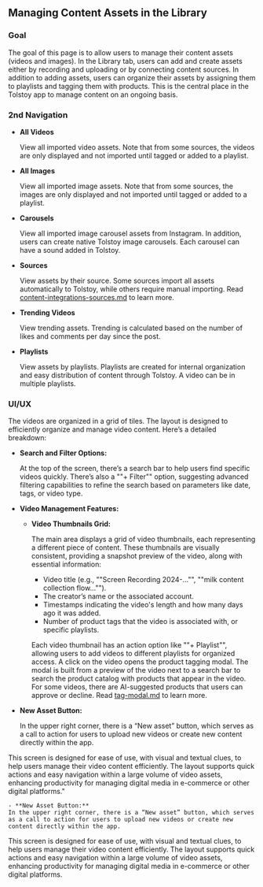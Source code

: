 ## Managing Content Assets in the Library

### Goal

The goal of this page is to allow users to manage their content assets (videos and images). In the Library tab, users can add and create assets either by recording and uploading or by connecting content sources. In addition to adding assets, users can organize their assets by assigning them to playlists and tagging them with products. This is the central place in the Tolstoy app to manage content on an ongoing basis.

### 2nd Navigation

- **All Videos**
  
  View all imported video assets. Note that from some sources, the videos are only displayed and not imported until tagged or added to a playlist.

- **All Images**
  
  View all imported image assets. Note that from some sources, the images are only displayed and not imported until tagged or added to a playlist.

- **Carousels**
  
  View all imported image carousel assets from Instagram. In addition, users can create native Tolstoy image carousels. Each carousel can have a sound added in Tolstoy.

- **Sources**
  
  View assets by their source. Some sources import all assets automatically to Tolstoy, while others require manual importing. Read [content-integrations-sources.md](content-integrations-sources.md) to learn more.

- **Trending Videos**
  
  View trending assets. Trending is calculated based on the number of likes and comments per day since the post.

- **Playlists**
  
  View assets by playlists. Playlists are created for internal organization and easy distribution of content through Tolstoy. A video can be in multiple playlists.

### UI/UX

The videos are organized in a grid of tiles. The layout is designed to efficiently organize and manage video content. Here’s a detailed breakdown:

- **Search and Filter Options:**
  
  At the top of the screen, there’s a search bar to help users find specific videos quickly. There’s also a ""+ Filter"" option, suggesting advanced filtering capabilities to refine the search based on parameters like date, tags, or video type.

- **Video Management Features:**
  - **Video Thumbnails Grid:**
    
    The main area displays a grid of video thumbnails, each representing a different piece of content. These thumbnails are visually consistent, providing a snapshot preview of the video, along with essential information:
      - Video title (e.g., ""Screen Recording 2024-..."", ""milk content collection flow..."").
      - The creator’s name or the associated account.
      - Timestamps indicating the video's length and how many days ago it was added.
      - Number of product tags that the video is associated with, or specific playlists.
    
    Each video thumbnail has an action option like ""+ Playlist"", allowing users to add videos to different playlists for organized access. A click on the video opens the product tagging modal. The modal is built from a preview of the video next to a search bar to search the product catalog with products that appear in the video. For some videos, there are AI-suggested products that users can approve or decline. Read [tag-modal.md](tag-modal.md) to learn more.

- **New Asset Button:**
  
  In the upper right corner, there is a “New asset” button, which serves as a call to action for users to upload new videos or create new content directly within the app.

This screen is designed for ease of use, with visual and textual clues, to help users manage their video content efficiently. The layout supports quick actions and easy navigation within a large volume of video assets, enhancing productivity for managing digital media in e-commerce or other digital platforms."
            
    - **New Asset Button:**
    In the upper right corner, there is a “New asset” button, which serves as a call to action for users to upload new videos or create new content directly within the app.

This screen is designed for ease of use, with visual and textual clues, to help users manage their video content efficiently. The layout supports quick actions and easy navigation within a large volume of video assets, enhancing productivity for managing digital media in e-commerce or other digital platforms.
